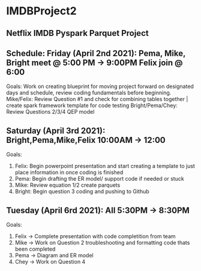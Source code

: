 # IMDBProject2


Netflix IMDB Pyspark Parquet Project
----


Schedule:
Friday (April 2nd 2021): Pema, Mike, Bright meet @ 5:00 PM -> 9:00PM Felix join @ 6:00
---
Goals:
                      Work on creating blueprint for moving project forward on designated days and schedule, review coding fundamentals before beginning.
                      Mike/Felix: Review Question #1 and check for combining tables together | create spark framework template for code testing
                      Bright/Pema/Chey: Review Questions 2/3/4 QEP model 


Saturday (April 3rd 2021): Bright,Pema,Mike,Felix 10:00AM -> 12:00
---
Goals:
1. Felix: Begin powerpoint presentation and start creating a template to just place information in once coding is finished
2. Pema: Begin drafting the ER model/ support code if needed or stuck
3. Mike: Review equation 1/2 create parquets
4. Bright: Begin question 3 coding and pushing to Github


Tuesday (April 6rd 2021): All 5:30PM -> 8:30PM
---
Goals:
1. Felix -> Complete presentation with code completition from team
2. Mike -> Work on Question 2 troubleshooting and formatting code thats been completed
3. Pema -> Diagram and ER model
4. Chey -> Work on Question 4
